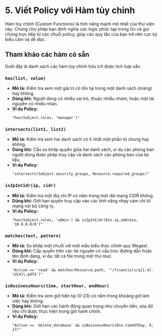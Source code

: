 # 5. Viết Policy với Hàm tùy chỉnh

Hàm tùy chỉnh (Custom Functions) là tính năng mạnh mẽ nhất của thư viện này. Chúng cho phép bạn định nghĩa các logic phức tạp trong Go và gọi chúng trực tiếp từ các chuỗi policy, giúp các quy tắc của bạn trở nên cực kỳ biểu cảm và dễ đọc.

## Tham khảo các hàm có sẵn

Dưới đây là danh sách các hàm tùy chỉnh hữu ích được tích hợp sẵn.

### `has(list, value)`
* **Mô tả:** Kiểm tra xem một giá trị có tồn tại trong một danh sách (mảng) hay không.
* **Dùng khi:** Người dùng có nhiều vai trò, thuộc nhiều nhóm, hoặc một tài nguyên có nhiều nhãn.
* **Ví dụ Policy:**
    ```
    "has(Subject.roles, 'manager')"
    ```

### `intersects(list1, list2)`
* **Mô tả:** Kiểm tra xem hai danh sách có ít nhất một phần tử chung hay không.
* **Dùng khi:** Cần so khớp quyền giữa hai danh sách, ví dụ các phòng ban người dùng được phép truy cập và danh sách các phòng ban của tài liệu.
* **Ví dụ Policy:**
    ```
    "intersects(Subject.security_groups, Resource.required_groups)"
    ```

### `isIpInCidr(ip, cidr)`
* **Mô tả:** Kiểm tra một địa chỉ IP có nằm trong một dải mạng CIDR không.
* **Dùng khi:** Giới hạn quyền truy cập vào các tính năng nhạy cảm chỉ từ mạng nội bộ công ty.
* **Ví dụ Policy:**
    ```
    "has(Subject.roles, 'admin') && isIpInCidr(Env.ip_address, '10.0.0.0/8')"
    ```

### `matches(text, pattern)`
* **Mô tả:** So khớp một chuỗi với một mẫu biểu thức chính quy (Regex).
* **Dùng khi:** Cấp quyền trên các tài nguyên có cấu trúc đường dẫn hoặc tên định dạng, ví dụ: tất cả file trong một thư mục.
* **Ví dụ Policy:**
    ```
    "Action == 'read' && matches(Resource.path, '^/financials/q[1-4]-\d{4}\.pdf$')"
    ```

### `isBusinessHours(time, startHour, endHour)`
* **Mô tả:** Kiểm tra xem giờ hiện tại (0-23) có nằm trong khoảng giờ làm việc hay không.
* **Dùng khi:** Giới hạn các hành động quan trọng như chuyển tiền, xóa dữ liệu chỉ được thực hiện trong giờ hành chính.
* **Ví dụ Policy:**
    ```
    "Action == 'delete_database' && isBusinessHours(Env.timeOfDay, 9, 17)"
    ```